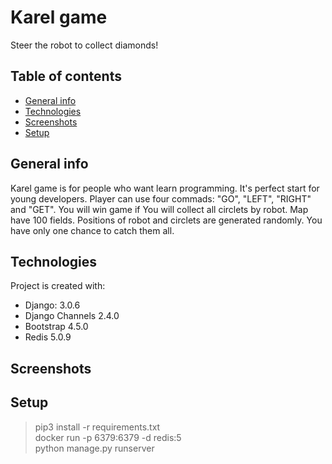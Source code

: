 # Karel game
Steer the robot to collect diamonds!

## Table of contents
* [General info](#general-info)
* [Technologies](#technologies)
* [Screenshots](#screenshots)
* [Setup](#setup)

## General info
Karel game is for people who want learn programming. It's perfect start for young developers. Player can use four commads: "GO", "LEFT", "RIGHT" and "GET". You will win game if You will collect all circlets by robot. Map have 100 fields. Positions of robot and circlets are generated randomly. You have only one chance to catch them all.

## Technologies
Project is created with:
 * Django: 3.0.6
 * Django Channels 2.4.0
 * Bootstrap 4.5.0
 * Redis 5.0.9

## Screenshots


## Setup
> pip3 install -r requirements.txt <br />
> docker run -p 6379:6379 -d redis:5  <br />
> python manage.py runserver


    

